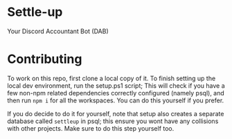 # Settle-up

Your Discord Accountant Bot (DAB)

# Contributing

To work on this repo, first clone a local copy of it. To finish setting up the local dev environment, run the setup.ps1 script; This will check if you have a few non-npm related dependencies correctly configured (namely psql), and then run `npm i` for all the workspaces. You can do this yourself if you prefer.

If you do decide to do it for yourself, note that setup also creates a separate database called `settleup` in psql; this ensure you wont have any collisions with other projects. Make sure to do this step yourself too.
